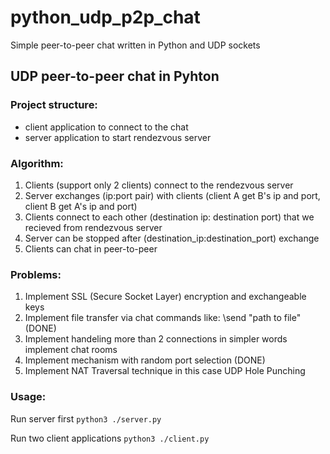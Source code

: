 # python_udp_p2p_chat
Simple peer-to-peer chat written in Python and UDP sockets

## UDP peer-to-peer chat in Pyhton

### Project structure:
- client application to connect to the chat
- server application to start rendezvous server

### Algorithm:
1. Clients (support only 2 clients) connect to the rendezvous server
2. Server exchanges (ip:port pair) with clients (client A get B's ip and port, client B get A's ip and port)
3. Clients connect to each other (destination ip: destination port) that we recieved from rendezvous server
4. Server can be stopped after (destination_ip:destination_port) exchange
5. Clients can chat in peer-to-peer

### Problems:
1. Implement SSL (Secure Socket Layer) encryption and exchangeable keys
2. Implement file transfer via chat commands like: \send "path to file" (DONE)
3. Implement handeling more than 2 connections in simpler words implement chat rooms
4. Implement mechanism with random port selection (DONE)
5. Implement NAT Traversal technique in this case UDP Hole Punching

### Usage:
Run server first
`python3 ./server.py`

Run two client applications
`python3 ./client.py`

